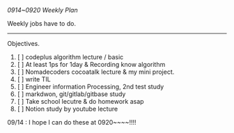 _0914~0920 Weekly Plan_

Weekly jobs have to do.

---

Objectives.

1. [ ] codeplus algorithm lecture / basic
2. [ ] At least 1ps for 1day & Recording know algorithm
3. [ ] Nomadecoders cocoatalk lecture & my mini project.
4. [ ] write TIL
5. [ ] Engineer information Processing, 2nd test study
6. [ ] markdwon, git/gitlab/gitbase study
7. [ ] Take school lecutre & do homework asap
8. [ ] Notion study by youtube lecture

09/14 : I hope I can do these at 0920~~~~!!!!
